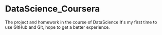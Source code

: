 # DataScience_Coursera
The project and homework in the course of DataScience
It's my first time to use GitHub and Git, hope to get a better experience.
